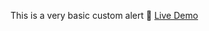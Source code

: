 This is a very basic custom alert
🔗 [Live Demo](https://mouadaiche.github.io/Custom-Alert/Alert%231/index.html)
